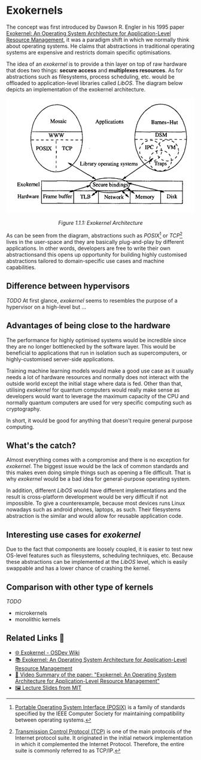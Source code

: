 # Exokernels

The concept was first introduced by Dawson R. Engler in his 1995 paper [Exokernel: An Operating System Architecture for Application-Level Resource Management](https://people.eecs.berkeley.edu/~kubitron/courses/cs262a-F19/handouts/papers/engler95exokernel.pdf), it was a paradigm shift in which we normally think about operating systems. He claims that abstractions in traditional operating systems are expensive and restricts domain specific optimisations.

The idea of an *exokernel* is to provide a thin layer on top of raw hardware that does two things: **secure access** and **multiplexes resources**. As for abstractions such as filesystems, process scheduling, etc. would be offloaded to application-level libraries called *LibOS*. The diagram below depicts an implementation of the exokernel architecture.

![Exokernel Architecture](images/exokernel-architecture.png)

<div align="center"><i>Figure 1.1.1: Exokernel Architecture</i></div>

As can be seen from the diagram, abstractions such as *POSIX*[^posix] or *TCP*[^tcp] lives in the user-space and they are basically plug-and-play by different applications. In other words, developers are free to write their own abstractionsand this opens up opportunity for building highly customised abstractions tailored to domain-specific use cases and machine capabilities.

[^posix]: [Portable Operating System Interface (POSIX)](https://en.wikipedia.org/wiki/POSIX) is a family of standards specified by the IEEE Computer Society for maintaining compatibility between operating systems.

[^tcp]: [Transmission Control Protocol (TCP)](https://en.wikipedia.org/wiki/Transmission_Control_Protocol) is one of the main protocols of the Internet protocol suite. It originated in the initial network implementation in which it complemented the Internet Protocol. Therefore, the entire suite is commonly referred to as TCP/IP.

## Difference between hypervisors

*TODO*
At first glance, *exokernel* seems to resembles the purpose of a hypervisor on a high-level but ... 


## Advantages of being close to the hardware

The performance for highly optimised systems would be incredible since they are no longer bottlenecked by the software layer. This would be beneficial to applications that run in isolation such as supercomputers, or highly-customised server-side applications. 

Training machine learning models would make a good use case as it usually needs a lot of hardware resources and normally does not interact with the outside world except the initial stage where data is fed. Other than that, utilising *exokernel* for quantum computers would really make sense as developers would want to leverage the maximum capacity of the CPU and normally quantum computers are used for very specific computing such as cryptography.

In short, it would be good for anything that doesn't require general purpose computing.

## What's the catch? 

Almost everything comes with a compromise and there is no exception for *exokernel*. The biggest issue would be the lack of common standards and this makes even doing simple things such as opening a file difficult. That is why *exokernel* would be a bad idea for general-purpose operating system.

In addition, different *LibOS* would have different implementations and the result is cross-platform development would be very difficult if not impossible. To give a counterexample, because most devices runs Linux nowadays such as android phones, laptops, as such. Their filesystems abstraction is the similar and would allow for reusable application code.

## Interesting use cases for *exokernel*

Due to the fact that components are loosely coupled, it is easier to test new OS-level features such as filesystems, scheduling techniques, etc. Because these abstractions can be implemented at the *LibOS* level, which is easily swappable and has a lower chance of crashing the kernel.

## Comparison with other type of kernels

*TODO*
- microkernels
- monolithic kernels

## Related Links 🔗

- [🌐 Exokernel - OSDev Wiki](https://wiki.osdev.org/Exokernel)
- [📚 Exokernel: An Operating System Architecture for Application-Level Resource Management](https://people.eecs.berkeley.edu/~kubitron/courses/cs262a-F19/handouts/papers/engler95exokernel.pdf)
- [🎥 Video Summary of the paper: "Exokernel: An Operating System Architecture for Application-Level Resource Management"](https://youtu.be/TZB60F5kNSk)
- [🖼 Lecture Slides from MIT](https://pdos.csail.mit.edu/archive/exo/exo-slides/sld001.htm)
